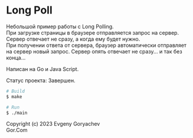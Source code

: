 # Long Poll 

Небольшой пример работы с Long Polling.  
При загрузке страницы в браузере отправляется запрос на сервер. Сервер отвечает не сразу, а когда ему будет нужно.  
При получении ответа от сервера, браузер автоматически отправляет на сервер новый запрос. 
Сервер опять отвечает не сразу... и так без конца...  


Написан на Go и Java Script.

Статус проекта: Завершен.

```bash
# Build
$ make

# Run
$ ./main
```
 
Copyright (c) 2023 Evgeny Goryachev    
Gor.Com 

